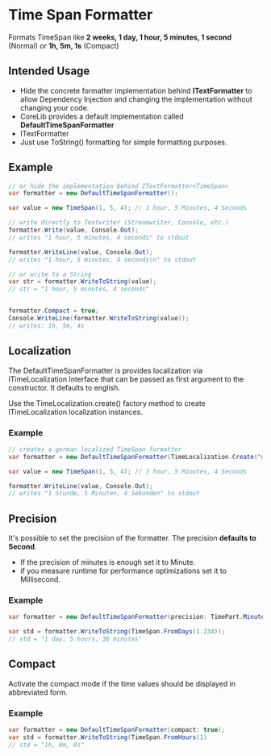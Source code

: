 # Time Span Formatter

Formats TimeSpan like **2 weeks, 1 day, 1 hour, 5 minutes, 1 second** (Normal) or **1h, 5m, 1s** (Compact)

## Intended Usage

* Hide the concrete formatter implementation behind **ITextFormatter<TimeSpan>** to allow  Dependency Injection and changing the implementation without changing your code.
* CoreLib provides a default implementation called **DefaultTimeSpanFormatter**
* ITextFormatter
* Just use ToString() formatting for simple formatting purposes.

## Example

```c#
// or hide the implementation behind ITextFormatter<TimeSpan>
var formatter = new DefaultTimeSpanFormatter();

var value = new TimeSpan(1, 5, 4); // 1 hour, 5 Minutes, 4 Seconds

// write directly to Textwriter (Streamwriter, Console, etc.)
formatter.Write(value, Console.Out);
// writes "1 hour, 5 minutes, 4 seconds" to stdout

formatter.WriteLine(value, Console.Out);
// writes "1 hour, 5 minutes, 4 seconds\n" to stdout

// or write to a String
var str = formatter.WriteToString(value);
// str = "1 hour, 5 minutes, 4 seconds"


formatter.Compact = true;
Console.WriteLine(formatter.WriteToString(value));
// writes: 1h, 5m, 4s
```

## Localization

The DefaultTimeSpanFormatter is provides localization via ITimeLocalization Interface that can be passed as first argument to the constructor. It defaults to english.

Use the TimeLocalization.create() factory method to create ITimeLocalization localization instances.

### Example

```C#
// creates a german localized TimeSpan formatter
var formatter = new DefaultTimeSpanFormatter(TimeLocalization.Create("de"))

var value = new TimeSpan(1, 5, 4); // 1 hour, 5 Minutes, 4 Seconds

formatter.WriteLine(value, Console.Out);
// writes "1 Stunde, 5 Minuten, 4 Sekunden" to stdout
```

## Precision

It's possible to set the precision of the formatter. The precision **defaults to Second**.

* If the precision of minutes is enough set it to Minute.
* if you measure runtime for performance optimizations set it to Millisecond.

### Example

```C#
var formatter = new DefaultTimeSpanFormatter(precision: TimePart.Minute);

var std = formatter.WriteToString(TimeSpan.FromDays(1.234));
// std = "1 day, 5 hours, 36 minutes"
```

## Compact

Activate the compact mode if the time values should be displayed in abbreviated form.

### Example

```C#
var formatter = new DefaultTimeSpanFormatter(compact: true);
var std = formatter.WriteToString(TimeSpan.FromHours(1)
// std = "1h, 0m, 0s"
```







